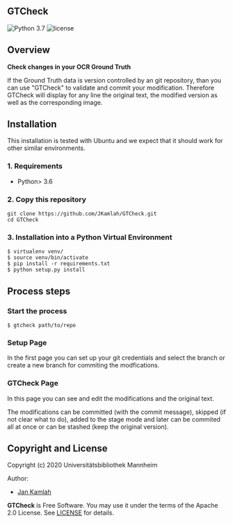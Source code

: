 GTCheck
--------
![Python 3.7](https://img.shields.io/badge/python-3.7-yellow.svg)
![license](https://img.shields.io/badge/license-Apache%20License%202.0-blue.svg)

## Overview
**Check changes in your OCR Ground Truth**

If the Ground Truth data is version controlled by an git repository, than you can use 
"GTCheck" to validate and commit your modification. 
Therefore GTCheck will display for any line the original text, the modified version as well as the
corresponding image.

## Installation

This installation is tested with Ubuntu and we expect that it should
work for other similar environments.

### 1. Requirements
- Python> 3.6

### 2. Copy this repository
```
git clone https://github.com/JKamlah/GTCheck.git
cd GTCheck
```

### 3. Installation into a Python Virtual Environment

    $ virtualenv venv/
    $ source venv/bin/activate
    $ pip install -r requirements.txt
    $ python setup.py install

## Process steps

### Start the process

    $ gtcheck path/to/repo

### Setup Page
In the first page you can set up your git credentials and select the branch or create a new branch for commiting the modfications.

### GTCheck Page
In this page you can see and edit the modifications and the original text. 

The modifications can be committed (with the commit message), skipped (if not clear what to do), added to the stage mode and later can be commited all at once or can be stashed (keep the original version).

Copyright and License
--------

Copyright (c) 2020 Universitätsbibliothek Mannheim

Author:
 * [Jan Kamlah](https://github.com/jkamlah)

**GTCheck** is Free Software. You may use it under the terms of the Apache 2.0 License.
See [LICENSE](./LICENSE) for details.
